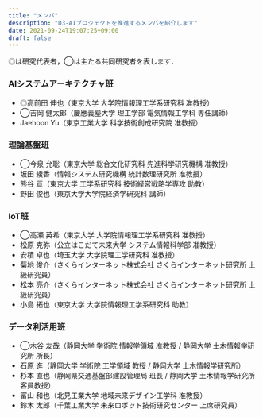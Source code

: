 ```yaml
---
title: "メンバ"
description: "D3-AIプロジェクトを推進するメンバを紹介します"
date: 2021-09-24T19:07:25+09:00
draft: false
---
```


◎は研究代表者，◯は主たる共同研究者を表します．

### AIシステムアーキテクチャ班

- ◎高前田 伸也（東京大学 大学院情報理工学系研究科 准教授）
- ◯吉岡 健太郎（慶應義塾大学 理工学部 電気情報工学科 専任講師）
- Jaehoon Yu（東京工業大学 科学技術創成研究院 准教授）

### 理論基盤班

- ◯今泉 允聡（東京大学 総合文化研究科 先進科学研究機構 准教授）
- 坂田 綾香（情報システム研究機構 統計数理研究所 准教授）
- 熊谷 亘（東京大学 工学系研究科 技術経営戦略学専攻 助教）
- 野田 俊也（東京大学大学院経済学研究科 講師）

### IoT班

- ◯高瀬 英希（東京大学 大学院情報理工学系研究科 准教授）
- 松原 克弥（公立はこだて未来大学 システム情報科学部 准教授）
- 安積 卓也（埼玉大学 大学院理工学研究科 准教授）
- 菊地 俊介（さくらインターネット株式会社 さくらインターネット研究所 上級研究員）
- 松本 亮介（さくらインターネット株式会社 さくらインターネット研究所 上級研究員）
- 小島 拓也（東京大学 大学院情報理工学系研究科 助教）

### データ利活用班

- ◯木谷 友哉（静岡大学 学術院 情報学領域 准教授 / 静岡大学 土木情報学研究所 所長）
- 石原 進（静岡大学 学術院 工学領域 教授 / 静岡大学 土木情報学研究所）
- 杉本 直也（静岡県交通基盤部建設管理局 班長 / 静岡大学 土木情報学研究所 客員教授）
- 富山 和也（北見工業大学 地域未来デザイン工学科 准教授）
- 鈴木 太郎（千葉工業大学 未来ロボット技術研究センター 上席研究員）

